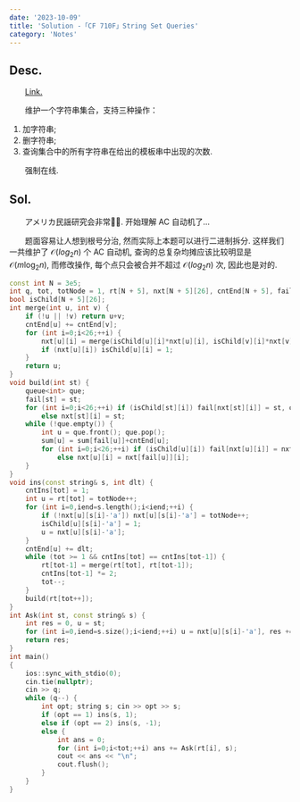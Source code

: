 ```yaml
---
date: '2023-10-09'
title: 'Solution -「CF 710F」String Set Queries'
category: 'Notes'
---
```


## Desc.

&emsp;&emsp;[Link.](https://codeforces.com/problemset/problem/710/F)

&emsp;&emsp;维护一个字符串集合，支持三种操作：

1. 加字符串;
2. 删字符串;
3. 查询集合中的所有字符串在给出的模板串中出现的次数.

&emsp;&emsp;强制在线.

## Sol.

&emsp;&emsp;アメリカ民謡研究会非常🐂🍺. 开始理解 AC 自动机了...

&emsp;&emsp;题面容易让人想到根号分治, 然而实际上本题可以进行二进制拆分. 这样我们一共维护了 $\mathcal O(log_2 n)$ 个 AC 自动机, 查询的总复杂均摊应该比较明显是 $\mathcal O(m\log_2n)$, 而修改操作, 每个点只会被合并不超过 $\mathcal O(log_2n)$ 次, 因此也是对的.

```cpp
const int N = 3e5;
int q, tot, totNode = 1, rt[N + 5], nxt[N + 5][26], cntEnd[N + 5], fail[N + 5], cntIns[N + 5], sum[N + 5];
bool isChild[N + 5][26];
int merge(int u, int v) {
    if (!u || !v) return u+v;
    cntEnd[u] += cntEnd[v];
    for (int i=0;i<26;++i) {
        nxt[u][i] = merge(isChild[u][i]*nxt[u][i], isChild[v][i]*nxt[v][i]);
        if (nxt[u][i]) isChild[u][i] = 1;
    }
    return u;
}
void build(int st) {
    queue<int> que;
    fail[st] = st;
    for (int i=0;i<26;++i) if (isChild[st][i]) fail[nxt[st][i]] = st, que.push(nxt[st][i]);
        else nxt[st][i] = st;
    while (!que.empty()) {
        int u = que.front(); que.pop();
        sum[u] = sum[fail[u]]+cntEnd[u];
        for (int i=0;i<26;++i) if (isChild[u][i]) fail[nxt[u][i]] = nxt[fail[u]][i], que.push(nxt[u][i]);
            else nxt[u][i] = nxt[fail[u]][i];
    }
}
void ins(const string& s, int dlt) {
    cntIns[tot] = 1;
    int u = rt[tot] = totNode++;
    for (int i=0,iend=s.length();i<iend;++i) {
        if (!nxt[u][s[i]-'a']) nxt[u][s[i]-'a'] = totNode++;
        isChild[u][s[i]-'a'] = 1;
        u = nxt[u][s[i]-'a'];
    }
    cntEnd[u] += dlt;
    while (tot >= 1 && cntIns[tot] == cntIns[tot-1]) {
        rt[tot-1] = merge(rt[tot], rt[tot-1]);
        cntIns[tot-1] *= 2;
        tot--;
    }
    build(rt[tot++]);
}
int Ask(int st, const string& s) {
    int res = 0, u = st;
    for (int i=0,iend=s.size();i<iend;++i) u = nxt[u][s[i]-'a'], res += sum[u];
    return res;
}
int main()
{
    ios::sync_with_stdio(0);
    cin.tie(nullptr);
    cin >> q;
    while (q--) {
        int opt; string s; cin >> opt >> s;
        if (opt == 1) ins(s, 1);
        else if (opt == 2) ins(s, -1);
        else {
            int ans = 0;
            for (int i=0;i<tot;++i) ans += Ask(rt[i], s);
            cout << ans << "\n";
            cout.flush();
        }
    }
}
```